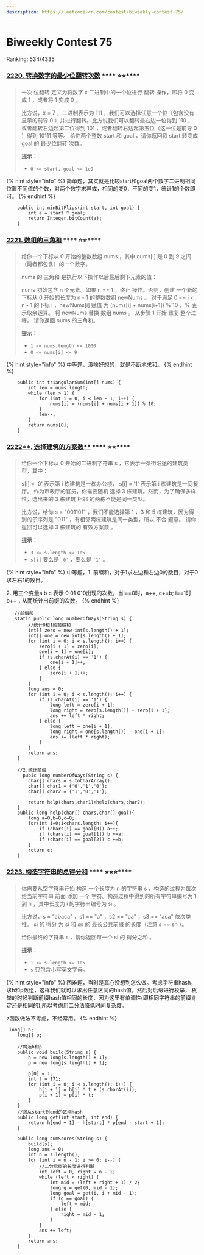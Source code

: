 ```yaml
---
description: https://leetcode-cn.com/contest/biweekly-contest-75/
---
```


# Biweekly Contest 75

Ranking: 534/4335

### [**2220. 转换数字的最少位翻转次数**](https://leetcode-cn.com/problems/minimum-bit-flips-to-convert-number/) **** :star::star:****

> 一次 位翻转 定义为将数字 x 二进制中的一个位进行 翻转 操作，即将 0 变成 1 ，或者将 1 变成 0 。
>
> 比方说，x = 7 ，二进制表示为 111 ，我们可以选择任意一个位（包含没有显示的前导 0 ）并进行翻转。比方说我们可以翻转最右边一位得到 110 ，或者翻转右边起第二位得到 101 ，或者翻转右边起第五位（这一位是前导 0 ）得到 10111 等等。 给你两个整数 start 和 goal ，请你返回将 start 转变成 goal 的 最少位翻转 次数。
>
> **提示：**
>
> * `0 <= start, goal <= 1e9`

{% hint style="info" %}
简单题，其实就是比较start和goal两个数字二进制相同位置不同值的个数，对两个数字求异或，相同的变0，不同的变1，统计1的个数即可。
{% endhint %}

```
    public int minBitFlips(int start, int goal) {
        int a = start ^ goal;
        return Integer.bitCount(a);
    }
```

### [**2221. 数组的三角和**](https://leetcode-cn.com/problems/find-triangular-sum-of-an-array/) **** :star::star:****

> 给你一个下标从 0 开始的整数数组 nums ，其中 nums\[i] 是 0 到 9 之间（两者都包含）的一个数字。
>
> nums 的 三角和 是执行以下操作以后最后剩下元素的值：
>
> nums 初始包含 n 个元素。如果 n == 1 ，终止 操作。否则，创建 一个新的下标从 0 开始的长度为 n - 1 的整数数组 newNums 。 对于满足 0 <= i < n - 1 的下标 i ，newNums\[i] 赋值 为 (nums\[i] + nums\[i+1]) % 10 ，% 表示取余运算。 将 newNums 替换 数组 nums 。 从步骤 1 开始 重复 整个过程。 请你返回 nums 的三角和。
>
> **提示：**
>
> * `1 <= nums.length <= 1000`
> * `0 <= nums[i] <= 9`

{% hint style="info" %}
中等题，没啥好想的，就是不断地求和。
{% endhint %}

```
    public int triangularSum(int[] nums) {
        int len = nums.length;
        while (len > 1) {
            for (int i = 0; i < len - 1; i++) {
                nums[i] = (nums[i] + nums[i + 1]) % 10;
            }
            len--;
        }
        return nums[0];
    }
```

### [2222**. 选择建筑的方案数**](https://leetcode-cn.com/problems/number-of-ways-to-select-buildings/) **** :star::star:****

> 给你一个下标从 0 开始的二进制字符串 s ，它表示一条街沿途的建筑类型，其中：
>
> s\[i] = '0' 表示第 i 栋建筑是一栋办公楼， s\[i] = '1' 表示第 i 栋建筑是一间餐厅。 作为市政厅的官员，你需要随机 选择 3 栋建筑。然而，为了确保多样性，选出来的 3 栋建筑 相邻 的两栋不能是同一类型。
>
> 比方说，给你 s = "001101" ，我们不能选择第 1 ，3 和 5 栋建筑，因为得到的子序列是 "011" ，有相邻两栋建筑是同一类型，所以 不合 题意。 请你返回可以选择 3 栋建筑的 有效方案数 。
>
> **提示：**
>
> * `3 <= s.length <= 1e5`
> * `s[i]` 要么是 `'0'` ，要么是 `'1'` 。

{% hint style="info" %}
中等题，1. 前缀和，对于1求左边和右边0的数目，对于0求左右1的数目。&#x20;

2\. 用三个变量a b c 表示 0  01  010出现的次数，当i==0时，a++, c+=b; i==1时 b++；从而统计出前缀的次数。
{% endhint %}

```
   //前缀和
   static public long numberOfWays(String s) {
        //统计0和1的前缀和
        int[] zero = new int[s.length() + 1];
        int[] one = new int[s.length() + 1];
        for (int i = 0; i < s.length(); i++) {
            zero[i + 1] = zero[i];
            one[i + 1] = one[i];
            if (s.charAt(i) == '1') {
                one[i + 1]++;
            } else {
                zero[i + 1]++;
            }
        }
        long ans = 0;
        for (int i = 0; i < s.length(); i++) {
            if (s.charAt(i) == '1') {
                long left = zero[i + 1];
                long right = zero[s.length()] - zero[i + 1];
                ans += left * right;
            } else {
                long left = one[i + 1];
                long right = one[s.length()] - one[i + 1];
                ans += (left * right);
            }
        }
        return ans;
    }
```

```
    //2.统计前缀
      pubic long numberOfWays(String s) {
        char[] chars = s.toCharArray();
        char[] char1 = {'0','1','0'};
        char[] char2 = {'1','0','1'};
        
        return help(chars,char1)+help(chars,char2);
    }
    public long help(char[] chars,char[] goal){
        long a=0,b=0,c=0;
        for(int i=0;i<chars.length; i++){
            if (chars[i] == goal[0]) a++;
            if (chars[i] == goal[1]) b +=a;
            if (chars[i] == goal[2]) c +=b;
        }
        return c;
    }
```

### [**2223. 构造字符串的总得分和**](https://leetcode-cn.com/problems/sum-of-scores-of-built-strings/)  ****  :star::star::star:****

> 你需要从空字符串开始 构造 一个长度为 n 的字符串 s ，构造的过程为每次给当前字符串 前面 添加 一个 字符。构造过程中得到的所有字符串编号为 1 到 n ，其中长度为 i 的字符串编号为 si 。
>
> 比方说，s = "abaca" ，s1 == "a" ，s2 == "ca" ，s3 == "aca" 依次类推。 si 的 得分 为 si 和 sn 的 最长公共前缀 的长度（注意 s == sn ）。
>
> 给你最终的字符串 s ，请你返回每一个 si 的 得分之和 。
>
> **提示：**
>
> * `1 <= s.length <= 1e5`
> * `s` 只包含小写英文字母。

{% hint style="info" %}
困难题，当时是真心没想到怎么做。考虑字符串hash，求h和p数组，这样我们就可以求出任意区间的hash值。然后对后缀进行枚举， 枚举的时候判断前缀hash值相同的长度，因为这里有单调性(即相同字符串的前缀肯定还是相同的),所以考虑用二分法降低时间复杂度。

z函数做法不考虑，不经常用。
{% endhint %}

```
 long[] h;
    long[] p;

    //构造h和p
    public void build(String s) {
        h = new long[s.length() + 1];
        p = new long[s.length() + 1];

        p[0] = 1;
        int t = 171;
        for (int i = 0; i < s.length(); i++) {
            h[i + 1] = h[i] * t + (s.charAt(i));
            p[i + 1] = p[i] * t;
        }
    }
    //求从start到end的区间hash
    public long get(int start, int end) {
        return h[end + 1] - h[start] * p[end - start + 1];
    }

    public long sumScores(String s) {
        build(s);
        long ans = 0;
        int n = s.length();
        for (int i = n - 1; i >= 0; i--) {
            //二分后缀的长度进行判断
            int left = 0, right = n - i;
            while (left < right) {
                int mid = (left + right + 1) / 2;
                long g = get(0, mid - 1);
                long goal = get(i, i + mid - 1);
                if (g == goal) {
                    left = mid;
                } else {
                    right = mid - 1;
                }
            }
            ans += left;
        }
        return ans;
    }
```
